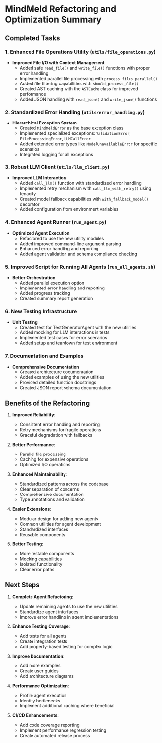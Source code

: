 # MindMeld Refactoring and Optimization Summary

## Completed Tasks

### 1. Enhanced File Operations Utility (`utils/file_operations.py`)

- **Improved File I/O with Context Management**
  - Added safe `read_file()` and `write_file()` functions with proper error handling
  - Implemented parallel file processing with `process_files_parallel()`
  - Added file filtering capabilities with `should_process_file()`
  - Created AST caching with the `ASTCache` class for improved performance
  - Added JSON handling with `read_json()` and `write_json()` functions

### 2. Standardized Error Handling (`utils/error_handling.py`)

- **Hierarchical Exception System**
  - Created `MindMeldError` as the base exception class
  - Implemented specialized exceptions: `ValidationError`, `FileProcessingError`, `LLMCallError`
  - Added extended error types like `ModelUnavailableError` for specific scenarios
  - Integrated logging for all exceptions

### 3. Robust LLM Client (`utils/llm_client.py`)

- **Improved LLM Interaction**
  - Added `call_llm()` function with standardized error handling
  - Implemented retry mechanism with `call_llm_with_retry()` using tenacity
  - Created model fallback capabilities with `with_fallback_model()` decorator
  - Added configuration from environment variables

### 4. Enhanced Agent Runner (`run_agent.py`)

- **Optimized Agent Execution**
  - Refactored to use the new utility modules
  - Added improved command-line argument parsing
  - Enhanced error handling and reporting
  - Added agent validation and schema compliance checking

### 5. Improved Script for Running All Agents (`run_all_agents.sh`)

- **Better Orchestration**
  - Added parallel execution option
  - Implemented error handling and reporting
  - Added progress tracking
  - Created summary report generation

### 6. New Testing Infrastructure

- **Unit Testing**
  - Created test for TestGeneratorAgent with the new utilities
  - Added mocking for LLM interactions in tests
  - Implemented test cases for error scenarios
  - Added setup and teardown for test environment

### 7. Documentation and Examples

- **Comprehensive Documentation**
  - Created architecture documentation
  - Added examples of using the new utilities
  - Provided detailed function docstrings
  - Created JSON report schema documentation

## Benefits of the Refactoring

1. **Improved Reliability**:
   - Consistent error handling and reporting
   - Retry mechanisms for fragile operations
   - Graceful degradation with fallbacks

2. **Better Performance**:
   - Parallel file processing
   - Caching for expensive operations
   - Optimized I/O operations

3. **Enhanced Maintainability**:
   - Standardized patterns across the codebase
   - Clear separation of concerns
   - Comprehensive documentation
   - Type annotations and validation

4. **Easier Extensions**:
   - Modular design for adding new agents
   - Common utilities for agent development
   - Standardized interfaces
   - Reusable components

5. **Better Testing**:
   - More testable components
   - Mocking capabilities
   - Isolated functionality
   - Clear error paths

## Next Steps

1. **Complete Agent Refactoring**:
   - Update remaining agents to use the new utilities
   - Standardize agent interfaces
   - Improve error handling in agent implementations

2. **Enhance Testing Coverage**:
   - Add tests for all agents
   - Create integration tests
   - Add property-based testing for complex logic

3. **Improve Documentation**:
   - Add more examples
   - Create user guides
   - Add architecture diagrams

4. **Performance Optimization**:
   - Profile agent execution
   - Identify bottlenecks
   - Implement additional caching where beneficial

5. **CI/CD Enhancements**:
   - Add code coverage reporting
   - Implement performance regression testing
   - Create automated release process
